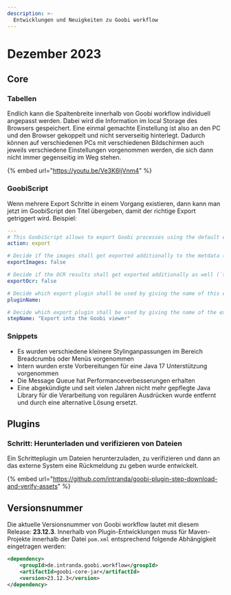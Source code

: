 ```yaml
---
description: >-
  Entwicklungen und Neuigkeiten zu Goobi workflow
---
```


# Dezember 2023

## Core

### Tabellen

Endlich kann die Spaltenbreite innerhalb von Goobi workflow individuell angepasst werden. Dabei wird die Information im local Storage des Browsers gespeichert. Eine einmal gemachte Einstellung ist also an den PC und den Browser gekoppelt und nicht serverseitig hinterlegt. Dadurch können auf verschiedenen PCs mit verschiedenen Bildschirmen auch jeweils verschiedene Einstellungen vorgenommen werden, die sich dann nicht immer gegenseitig im Weg stehen.

{% embed url="https://youtu.be/Ve3K6ljVnm4" %}

### GoobiScript

Wenn mehrere Export Schritte in einem Vorgang existieren, dann kann man jetzt im GoobiScript den Titel übergeben, damit der richtige Export getriggert wird. Beispiel:

```yaml
---
# This GoobiScript allows to export Goobi processes using the default export mechanism. It either uses the default export or alternativly an export plugin that was configured in one of the workflow steps.
action: export

# Decide if the images shall get exported additionally to the metdata (`true`).
exportImages: false

# Decide if the OCR results shall get exported additionally as well (`true`).
exportOcr: false

# Decide which export plugin shall be used by giving the name of this export plugin. It has the highest priority if it is configured. [OPTIONAL]
pluginName: 

# Decide which export plugin shall be used by giving the name of the export step. If it is configured then it will try to find this export step first, and only when there is no such step, will the standard choice be used instead. [OPTIONAL]
stepName: "Export into the Goobi viewer"
```

### Snippets

* Es wurden verschiedene kleinere Stylinganpassungen im Bereich Breadcrumbs oder Menüs vorgenommen
* Intern wurden erste Vorbereitungen für eine Java 17 Unterstützung vorgenommen
* Die Message Queue hat Performanceverbesserungen erhalten
* Eine abgekündigte und seit vielen Jahren nicht mehr gepflegte Java Library für die Verarbeitung von regulären Ausdrücken wurde entfernt und durch eine alternative Lösung ersetzt.

## Plugins

### Schritt: Herunterladen und verifizieren von Dateien

Ein Schritteplugin um Dateien herunterzuladen, zu verifizieren und dann an das externe System eine Rückmeldung zu geben wurde entwickelt.

{% embed url="https://github.com/intranda/goobi-plugin-step-download-and-verify-assets" %}

## Versionsnummer

Die aktuelle Versionsnummer von Goobi workflow lautet mit diesem Release: **23.12.3**. Innerhalb von Plugin-Entwicklungen muss für Maven-Projekte innerhalb der Datei `pom.xml` entsprechend folgende Abhängigkeit eingetragen werden:

```xml
<dependency>
    <groupId>de.intranda.goobi.workflow</groupId>
    <artifactId>goobi-core-jar</artifactId>
    <version>23.12.3</version>
</dependency>
```